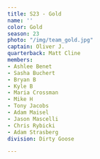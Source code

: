 ```yaml
---
title: S23 - Gold
name: ''
color: Gold
season: 23
photo: "/img/team_gold.jpg"
captain: Oliver J.
quarterback: Matt Cline
members:
- Ashlee Benet
- Sasha Buchert
- Bryan B
- Kyle B
- Maria Crossman
- Mike H
- Tony Jacobs
- Adam Maisel
- Jason Mascelli
- Chris Rybicki
- Adam Strasberg
division: Dirty Goose

---
```

